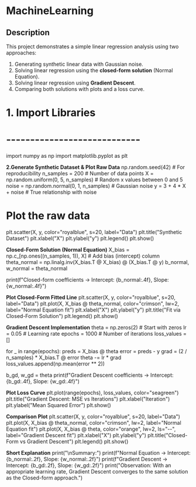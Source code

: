 # MachineLearning

## Description
This project demonstrates a simple linear regression analysis using two approaches:

1. Generating synthetic linear data with Gaussian noise.  
2. Solving linear regression using the **closed-form solution** (Normal Equation).  
3. Solving linear regression using **Gradient Descent**.  
4. Comparing both solutions with plots and a loss curve.


# 1. Import Libraries
# ----------------------------
import numpy as np
import matplotlib.pyplot as plt

**2.Generate Synthetic Dataset & Plot Raw Data**
np.random.seed(42)             # For reproducibility
n_samples = 200                # Number of data points
X = np.random.uniform(0, 5, n_samples)   # Random x values between 0 and 5
noise = np.random.normal(0, 1, n_samples)  # Gaussian noise
y = 3 + 4 * X + noise          # True relationship with noise

# Plot the raw data
plt.scatter(X, y, color="royalblue", s=20, label="Data")
plt.title("Synthetic Dataset")
plt.xlabel("X")
plt.ylabel("y")
plt.legend()
plt.show()

**Closed-Form Solution (Normal Equation)**
X_bias = np.c_[np.ones((n_samples, 1)), X]  # Add bias (intercept) column
theta_normal = np.linalg.inv(X_bias.T @ X_bias) @ (X_bias.T @ y)
b_normal, w_normal = theta_normal

print(f"Closed-form coefficients -> Intercept: {b_normal:.4f}, Slope: {w_normal:.4f}")

**Plot Closed-Form Fitted Line**
plt.scatter(X, y, color="royalblue", s=20, label="Data")
plt.plot(X, X_bias @ theta_normal, color="crimson", lw=2, label="Normal Equation fit")
plt.xlabel("X")
plt.ylabel("y")
plt.title("Fit via Closed-Form Solution")
plt.legend()
plt.show()

**Gradient Descent Implementation**
theta = np.zeros(2)       # Start with zeros
lr = 0.05                 # Learning rate
epochs = 1000             # Number of iterations
loss_values = []

for _ in range(epochs):
    preds = X_bias @ theta
    error = preds - y
    grad = (2 / n_samples) * X_bias.T @ error
    theta -= lr * grad
    loss_values.append(np.mean(error ** 2))

b_gd, w_gd = theta
print(f"Gradient Descent coefficients -> Intercept: {b_gd:.4f}, Slope: {w_gd:.4f}")

**Plot Loss Curve**
plt.plot(range(epochs), loss_values, color="seagreen")
plt.title("Gradient Descent: MSE vs Iterations")
plt.xlabel("Iteration")
plt.ylabel("Mean Squared Error")
plt.show()

**Comparison Plot**
plt.scatter(X, y, color="royalblue", s=20, label="Data")
plt.plot(X, X_bias @ theta_normal, color="crimson", lw=2, label="Normal Equation fit")
plt.plot(X, X_bias @ theta, color="orange", lw=2, ls="--", label="Gradient Descent fit")
plt.xlabel("X")
plt.ylabel("y")
plt.title("Closed-Form vs Gradient Descent")
plt.legend()
plt.show()

**Short Explanation**
print("\nSummary:")
print(f"Normal Equation -> Intercept: {b_normal:.2f}, Slope: {w_normal:.2f}")
print(f"Gradient Descent -> Intercept: {b_gd:.2f}, Slope: {w_gd:.2f}")
print("Observation: With an appropriate learning rate, Gradient Descent converges to the same solution as the Closed-form approach.")
